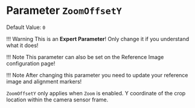 # Parameter `ZoomOffsetY`
Default Value: `0`

!!! Warning
    This is an **Expert Parameter**! Only change it if you understand what it does!

!!! Note
    This parameter can also be set on the Reference Image configuration page!

!!! Note
    After changing this parameter you need to update your reference image and alignment markers!

`ZoomOffsetY` only applies when `Zoom` is enabled.
Y coordinate of the crop location within the camera sensor frame.

